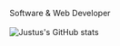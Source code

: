 Software & Web Developer</br></br>
![Justus's GitHub stats](https://github-readme-stats.vercel.app/api?username=justus57&show_icons=true&theme=radical)
